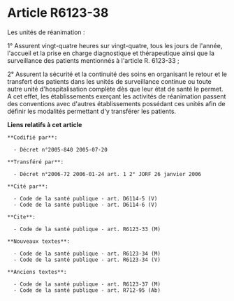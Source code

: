 # Article R6123-38

Les unités de réanimation :

1° Assurent vingt-quatre heures sur vingt-quatre, tous les jours de l'année, l'accueil et la prise en charge diagnostique et
thérapeutique ainsi que la surveillance des patients mentionnés à l'article R. 6123-33 ;

2° Assurent la sécurité et la continuité des soins en organisant le retour et le transfert des patients dans les unités de
surveillance continue ou toute autre unité d'hospitalisation complète dès que leur état de santé le permet. A cet effet, les
établissements exerçant les activités de réanimation passent des conventions avec d'autres établissements possédant ces
unités afin de définir les modalités permettant d'y transférer les patients.

**Liens relatifs à cet article**

	**Codifié par**:

	  - Décret n°2005-840 2005-07-20

	**Transféré par**:

	  - Décret n°2006-72 2006-01-24 art. 1 2° JORF 26 janvier 2006

	**Cité par**:

	  - Code de la santé publique - art. D6114-5 (V)
	  - Code de la santé publique - art. D6114-6 (V)

	**Cite**:

	  - Code de la santé publique - art. R6123-33 (M)

	**Nouveaux textes**:

	  - Code de la santé publique - art. R6123-34 (M)
	  - Code de la santé publique - art. R6123-34 (V)

	**Anciens textes**:

	  - Code de la santé publique - art. R6123-37 (M)
	  - Code de la santé publique - art. R712-95 (Ab)
